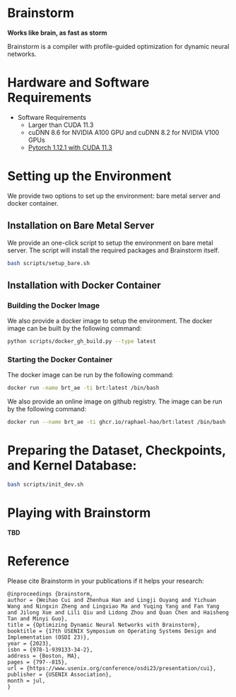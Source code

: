# Brainstorm

**Works like brain, as fast as storm**

Brainstorm is a compiler with profile-guided optimization for dynamic neural networks.

# Hardware and Software Requirements

- Software Requirements
  - Larger than CUDA 11.3
  - cuDNN 8.6 for NVIDIA A100 GPU and cuDNN 8.2 for NVIDIA V100 GPUs
  - [Pytorch 1.12.1 with CUDA 11.3](https://pytorch.org/get-started/previous-versions/#v1121)

# Setting up the Environment

We provide two options to set up the environment: bare metal server and docker container.

## Installation on Bare Metal Server

We provide an one-click script to setup the environment on bare metal server. The script will install the required packages and Brainstorm itself.

```bash
bash scripts/setup_bare.sh
```

## Installation with Docker Container

### Building the Docker Image

We also provide a docker image to setup the environment. The docker image can be built by the following command:

```bash
python scripts/docker_gh_build.py --type latest
```

### Starting the Docker Container

The docker image can be run by the following command:

```bash
docker run -name brt_ae -ti brt:latest /bin/bash
```

We also provide an online image on github registry. The image can be run by the following command:

```bash
docker run --name brt_ae -ti ghcr.io/raphael-hao/brt:latest /bin/bash
```

# Preparing the Dataset, Checkpoints, and Kernel Database:

```bash
bash scripts/init_dev.sh
```

# Playing with Brainstorm

**TBD**

# Reference

Please cite Brainstorm in your publications if it helps your research:

```
@inproceedings {brainstorm,
author = {Weihao Cui and Zhenhua Han and Lingji Ouyang and Yichuan Wang and Ningxin Zheng and Lingxiao Ma and Yuqing Yang and Fan Yang and Jilong Xue and Lili Qiu and Lidong Zhou and Quan Chen and Haisheng Tan and Minyi Guo},
title = {Optimizing Dynamic Neural Networks with Brainstorm},
booktitle = {17th USENIX Symposium on Operating Systems Design and Implementation (OSDI 23)},
year = {2023},
isbn = {978-1-939133-34-2},
address = {Boston, MA},
pages = {797--815},
url = {https://www.usenix.org/conference/osdi23/presentation/cui},
publisher = {USENIX Association},
month = jul,
}
```

